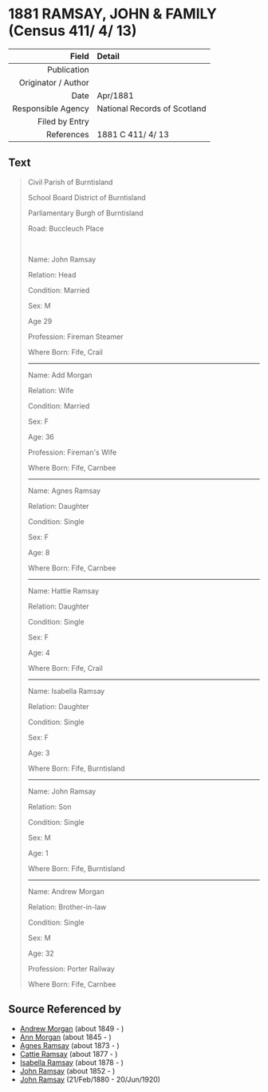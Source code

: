﻿---
layout: page
permalink: /sources/s15289604
---

# 1881 RAMSAY, JOHN & FAMILY (Census 411/ 4/ 13)

Field | Detail
---:|:---
Publication | 
Originator / Author | 
Date | Apr/1881
Responsible Agency | National Records of Scotland
Filed by Entry | 
References | 1881 C 411/ 4/ 13

## Text

> Civil Parish of Burntisland
>
> School Board District of Burntisland
>
> Parliamentary Burgh of Burntisland
>
> Road: Buccleuch Place
>
> <br/>
>
> Name: John Ramsay
>
> Relation: Head
>
> Condition: Married
>
> Sex: M
>
> Age 29
>
> Profession: Fireman Steamer
>
> Where Born: Fife, Crail
>
> ---
>
> Name: Add Morgan
>
> Relation: Wife
>
> Condition: Married
>
> Sex: F
>
> Age: 36
>
> Profession: Fireman's Wife
>
> Where Born: Fife, Carnbee
>
> ---
>
> Name: Agnes Ramsay
>
> Relation: Daughter
>
> Condition: Single
>
> Sex: F
>
> Age: 8
>
> Where Born: Fife, Carnbee
>
> ---
>
> Name: Hattie Ramsay
>
> Relation: Daughter
>
> Condition: Single
>
> Sex: F
>
> Age: 4
>
> Where Born: Fife, Crail
>
> ---
>
> Name: Isabella Ramsay
>
> Relation: Daughter
>
> Condition: Single
>
> Sex: F
>
> Age: 3
>
> Where Born: Fife, Burntisland
>
> ---
>
> Name: John Ramsay
>
> Relation: Son
>
> Condition: Single
>
> Sex: M
>
> Age: 1
>
> Where Born: Fife, Burntisland
>
> ---
>
> Name: Andrew Morgan
>
> Relation: Brother-in-law
>
> Condition: Single
>
> Sex: M
>
> Age: 32
>
> Profession: Porter Railway
>
> Where Born: Fife, Carnbee
>

## Source Referenced by

* [Andrew Morgan](../people/@23628312@-andrew-morgan-b1849-d.md) (about 1849 - )
* [Ann Morgan](../people/@60684755@-ann-morgan-b1845-d.md) (about 1845 - )
* [Agnes Ramsay](../people/@57916783@-agnes-ramsay-b1873-d.md) (about 1873 - )
* [Cattie Ramsay](../people/@35547078@-cattie-ramsay-b1877-d.md) (about 1877 - )
* [Isabella Ramsay](../people/@54722192@-isabella-ramsay-b1878-d.md) (about 1878 - )
* [John Ramsay](../people/@63088441@-john-ramsay-b1852-d.md) (about 1852 - )
* [John Ramsay](../people/@64225415@-john-ramsay-b1880-2-21-d1920-6-20.md) (21/Feb/1880 - 20/Jun/1920)
